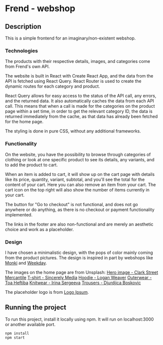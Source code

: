 # Frend - webshop

## Description

This is a simple frontend for an imaginary/non-existent webshop.

### Technologies

The products with their respective details, images, and categories come from Frend's own API.

The website is built in React with Create React App, and the data from the API is fetched using React Query. React Router is used to create the dynamic routes for each category and product.

React Query allows for easy access to the status of the API call, any errors, and the returned data. It also automatically caches the data from each API call. This means that when a call is made for the categories on the product page within a set time, in order to get the relevant category ID, the data is returned immediately from the cache, as that data has already been fetched for the home page.

The styling is done in pure CSS, without any additional frameworks.

### Functionality

On the website, you have the possibility to browse through categories of clothing or look at one specific product to see its details, any variants, and to add the product to cart.

When an item is added to cart, it will show up on the cart page with details like its price, quantity, variant, subtotal, and you'll see the total for the content of your cart. Here you can also remove an item from your cart. The cart icon on the top right will also show the number of items currently in your cart.

The button for "Go to checkout" is not functional, and does not go anywhere or do anything, as there is no checkout or payment functionality implemented.

The links in the footer are also non-functional and are merely an aesthetic choice and work as a placeholder.

### Design

I have chosen a minimalistic design, with the pops of color mainly coming from the product pictures. The design is inspired in part by webshops like [Monki](https://www.monki.com/en_nok/index.html) and [Weekday](https://www.weekday.com/en_nok/index.html).

The images on the home page are from Unsplash:
[Hero image - Clark Street Mercantile](https://unsplash.com/photos/qnKhZJPKFD8)
[T-shirt - Sincerely Media](https://unsplash.com/photos/9ShY-Tq70Mc)
[Hoodie - Logan Weaver](https://unsplash.com/photos/N6BP12FB_XU)
[Outerwear - Toa Heftiba](https://unsplash.com/@heftiba)
[Knitwear - Irina Sergeeva](https://unsplash.com/photos/sv9Dc1UkffU)
[Trousers - Djurdjica Boskovic](https://unsplash.com/photos/3QEb9uH4gqA)

The placeholder logo is from [Logo Ipsum](https://logoipsum.com/).

## Running the project

To run this project, install it locally using npm. It will run on localhost:3000 or another available port.

```
npm install
npm start
```
